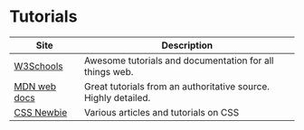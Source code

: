 # Tutorials

| Site               | Description |
|--------------------|--------------------------------------------------|
| [W3Schools](https://www.w3schools.com/html/) | Awesome tutorials and documentation for all things web. |
| [MDN web docs](https://developer.mozilla.org/en-US/docs/Learn/HTML) | Great tutorials from an authoritative source. Highly detailed. |
| [CSS Newbie](https://cssnewbie.com/) | Various articles and tutorials on CSS |
